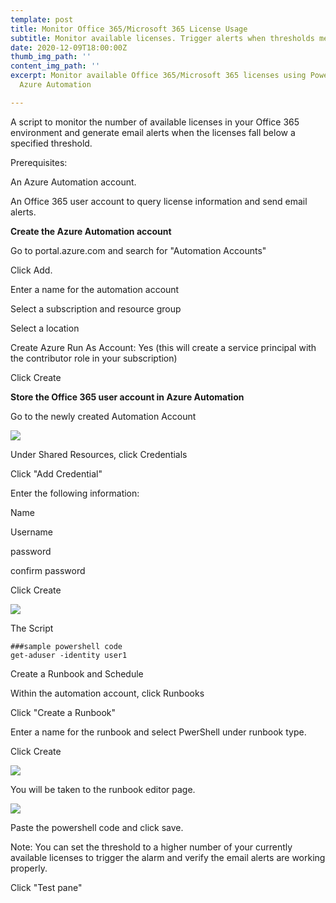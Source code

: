 ```yaml
---
template: post
title: Monitor Office 365/Microsoft 365 License Usage
subtitle: Monitor available licenses. Trigger alerts when thresholds met
date: 2020-12-09T18:00:00Z
thumb_img_path: ''
content_img_path: ''
excerpt: Monitor available Office 365/Microsoft 365 licenses using Powershell and
  Azure Automation

---
```

A script to monitor the number of available licenses in your Office 365 environment and generate email alerts when the licenses fall below a specified threshold.

Prerequisites:

An Azure Automation account.

An Office 365 user account to query license information and send email alerts.

**Create the Azure Automation account**

Go to portal.azure.com and search for "Automation Accounts"

Click Add.

Enter a name for the automation account

Select a subscription and resource group

Select a location

Create Azure Run As Account: Yes (this will create a service principal with the contributor role in your subscription)

Click Create

**Store the Office 365 user account in Azure Automation**

Go to the newly created Automation Account

![](/images/screenshot-portal-azure-com-1608476623606.png)

Under Shared Resources, click Credentials

Click "Add Credential"

Enter the following information:

Name

Username

password

confirm password

Click Create

![](/images/screenshot-portal-azure-com-1608477077768.png)

The Script

    ###sample powershell code
    get-aduser -identity user1
    

Create a Runbook and Schedule

Within the automation account, click Runbooks

Click "Create a Runbook"

Enter a name for the runbook and select PwerShell under runbook type.

Click Create

![](/images/screenshot-portal-azure-com-1608479713506.png)

You will be taken to the runbook editor page.

![](/images/screenshot-portal-azure-com-1608479843254.png)

Paste the powershell code and click save.

Note: You can set the threshold to a higher number of your currently available licenses to trigger the alarm and verify the email alerts are working properly.

Click "Test pane"